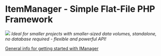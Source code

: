 # ItemManager - Simple Flat-File PHP Framework
![](https://im.ehret-studio.com/tuts/data/uploads/im-banner.png)
_Ideal for smaller projects with smaller-sized data volumes, standalone, no database required - flexible and powerful API!_

[General info for getting started with IManager](https://im.ehret-studio.com/tuts/)
